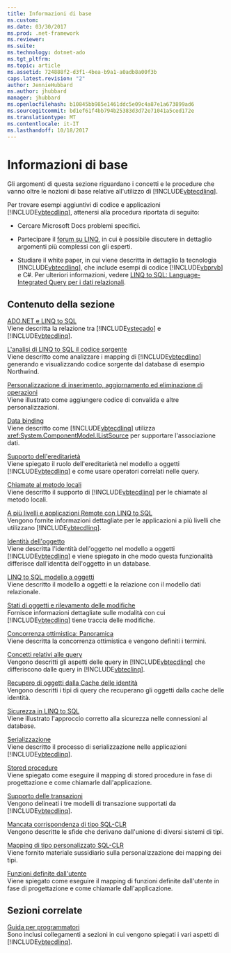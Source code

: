 ```yaml
---
title: Informazioni di base
ms.custom: 
ms.date: 03/30/2017
ms.prod: .net-framework
ms.reviewer: 
ms.suite: 
ms.technology: dotnet-ado
ms.tgt_pltfrm: 
ms.topic: article
ms.assetid: 724888f2-d3f1-4bea-b9a1-a0adb8a00f3b
caps.latest.revision: "2"
author: JennieHubbard
ms.author: jhubbard
manager: jhubbard
ms.openlocfilehash: b10845bb985e1461ddc5e09c4a87e1a673899ad6
ms.sourcegitcommit: bd1ef61f4bb794b25383d3d72e71041a5ced172e
ms.translationtype: MT
ms.contentlocale: it-IT
ms.lasthandoff: 10/18/2017
---
```

# <a name="background-information"></a>Informazioni di base
Gli argomenti di questa sezione riguardano i concetti e le procedure che vanno oltre le nozioni di base relative all'utilizzo di [!INCLUDE[vbtecdlinq](../../../../../../includes/vbtecdlinq-md.md)].  
  
 Per trovare esempi aggiuntivi di codice e applicazioni [!INCLUDE[vbtecdlinq](../../../../../../includes/vbtecdlinq-md.md)], attenersi alla procedura riportata di seguito:  
  
-   Cercare Microsoft Docs problemi specifici.  
  
-   Partecipare il [forum su LINQ](http://go.microsoft.com/fwlink/?LinkId=76488), in cui è possibile discutere in dettaglio argomenti più complessi con gli esperti.  
  
-   Studiare il white paper, in cui viene descritta in dettaglio la tecnologia [!INCLUDE[vbtecdlinq](../../../../../../includes/vbtecdlinq-md.md)], che include esempi di codice [!INCLUDE[vbprvb](../../../../../../includes/vbprvb-md.md)] e C#. Per ulteriori informazioni, vedere [LINQ to SQL: Language-Integrated Query per i dati relazionali](http://go.microsoft.com/fwlink/?LinkId=93205).  
  
## <a name="in-this-section"></a>Contenuto della sezione  
 [ADO.NET e LINQ to SQL](../../../../../../docs/framework/data/adonet/sql/linq/ado-net-and-linq-to-sql.md)  
 Viene descritta la relazione tra [!INCLUDE[vstecado](../../../../../../includes/vstecado-md.md)] e [!INCLUDE[vbtecdlinq](../../../../../../includes/vbtecdlinq-md.md)].  
  
 [L'analisi di LINQ to SQL il codice sorgente](../../../../../../docs/framework/data/adonet/sql/linq/analyzing-linq-to-sql-source-code.md)  
 Viene descritto come analizzare i mapping di [!INCLUDE[vbtecdlinq](../../../../../../includes/vbtecdlinq-md.md)] generando e visualizzando codice sorgente dal database di esempio Northwind.  
  
 [Personalizzazione di inserimento, aggiornamento ed eliminazione di operazioni](../../../../../../docs/framework/data/adonet/sql/linq/customizing-insert-update-and-delete-operations.md)  
 Viene illustrato come aggiungere codice di convalida e altre personalizzazioni.  
  
 [Data binding](../../../../../../docs/framework/data/adonet/sql/linq/data-binding.md)  
 Viene descritto come [!INCLUDE[vbtecdlinq](../../../../../../includes/vbtecdlinq-md.md)] utilizza <xref:System.ComponentModel.IListSource> per supportare l'associazione dati.  
  
 [Supporto dell'ereditarietà](../../../../../../docs/framework/data/adonet/sql/linq/inheritance-support.md)  
 Viene spiegato il ruolo dell'ereditarietà nel modello a oggetti [!INCLUDE[vbtecdlinq](../../../../../../includes/vbtecdlinq-md.md)] e come usare operatori correlati nelle query.  
  
 [Chiamate al metodo locali](../../../../../../docs/framework/data/adonet/sql/linq/local-method-calls.md)  
 Viene descritto il supporto di [!INCLUDE[vbtecdlinq](../../../../../../includes/vbtecdlinq-md.md)] per le chiamate al metodo locali.  
  
 [A più livelli e applicazioni Remote con LINQ to SQL](../../../../../../docs/framework/data/adonet/sql/linq/n-tier-and-remote-applications-with-linq-to-sql.md)  
 Vengono fornite informazioni dettagliate per le applicazioni a più livelli che utilizzano [!INCLUDE[vbtecdlinq](../../../../../../includes/vbtecdlinq-md.md)].  
  
 [Identità dell'oggetto](../../../../../../docs/framework/data/adonet/sql/linq/object-identity.md)  
 Viene descritta l'identità dell'oggetto nel modello a oggetti [!INCLUDE[vbtecdlinq](../../../../../../includes/vbtecdlinq-md.md)] e viene spiegato in che modo questa funzionalità differisce dall'identità dell'oggetto in un database.  
  
 [LINQ to SQL modello a oggetti](../../../../../../docs/framework/data/adonet/sql/linq/the-linq-to-sql-object-model.md)  
 Viene descritto il modello a oggetti e la relazione con il modello dati relazionale.  
  
 [Stati di oggetti e rilevamento delle modifiche](../../../../../../docs/framework/data/adonet/sql/linq/object-states-and-change-tracking.md)  
 Fornisce informazioni dettagliate sulle modalità con cui [!INCLUDE[vbtecdlinq](../../../../../../includes/vbtecdlinq-md.md)] tiene traccia delle modifiche.  
  
 [Concorrenza ottimistica: Panoramica](../../../../../../docs/framework/data/adonet/sql/linq/optimistic-concurrency-overview.md)  
 Viene descritta la concorrenza ottimistica e vengono definiti i termini.  
  
 [Concetti relativi alle query](../../../../../../docs/framework/data/adonet/sql/linq/query-concepts.md)  
 Vengono descritti gli aspetti delle query in [!INCLUDE[vbtecdlinq](../../../../../../includes/vbtecdlinq-md.md)] che differiscono dalle query in [!INCLUDE[vbteclinq](../../../../../../includes/vbteclinq-md.md)].  
  
 [Recupero di oggetti dalla Cache delle identità](../../../../../../docs/framework/data/adonet/sql/linq/retrieving-objects-from-the-identity-cache.md)  
 Vengono descritti i tipi di query che recuperano gli oggetti dalla cache delle identità.  
  
 [Sicurezza in LINQ to SQL](../../../../../../docs/framework/data/adonet/sql/linq/security-in-linq-to-sql.md)  
 Viene illustrato l'approccio corretto alla sicurezza nelle connessioni al database.  
  
 [Serializzazione](../../../../../../docs/framework/data/adonet/sql/linq/serialization.md)  
 Viene descritto il processo di serializzazione nelle applicazioni [!INCLUDE[vbtecdlinq](../../../../../../includes/vbtecdlinq-md.md)].  
  
 [Stored procedure](../../../../../../docs/framework/data/adonet/sql/linq/stored-procedures.md)  
 Viene spiegato come eseguire il mapping di stored procedure in fase di progettazione e come chiamarle dall'applicazione.  
  
 [Supporto delle transazioni](../../../../../../docs/framework/data/adonet/sql/linq/transaction-support.md)  
 Vengono delineati i tre modelli di transazione supportati da [!INCLUDE[vbtecdlinq](../../../../../../includes/vbtecdlinq-md.md)].  
  
 [Mancata corrispondenza di tipo SQL-CLR](../../../../../../docs/framework/data/adonet/sql/linq/sql-clr-type-mismatches.md)  
 Vengono descritte le sfide che derivano dall'unione di diversi sistemi di tipi.  
  
 [Mapping di tipo personalizzato SQL-CLR](../../../../../../docs/framework/data/adonet/sql/linq/sql-clr-custom-type-mappings.md)  
 Viene fornito materiale sussidiario sulla personalizzazione dei mapping dei tipi.  
  
 [Funzioni definite dall'utente](../../../../../../docs/framework/data/adonet/sql/linq/user-defined-functions.md)  
 Viene spiegato come eseguire il mapping di funzioni definite dall'utente in fase di progettazione e come chiamarle dall'applicazione.  
  
## <a name="related-sections"></a>Sezioni correlate  
 [Guida per programmatori](../../../../../../docs/framework/data/adonet/sql/linq/programming-guide.md)  
 Sono inclusi collegamenti a sezioni in cui vengono spiegati i vari aspetti di [!INCLUDE[vbtecdlinq](../../../../../../includes/vbtecdlinq-md.md)].
